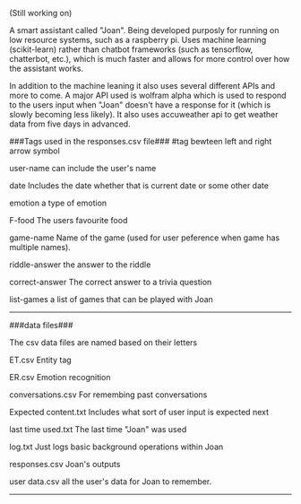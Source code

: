 (Still working on)

A smart assistant called "Joan". Being developed purposly for running on low resource systems, such as a raspberry pi. Uses machine learning (scikit-learn) rather than chatbot frameworks (such as tensorflow, chatterbot, etc.), which is much faster and allows for more control over how the assistant works.

In addition to the machine leaning it also uses several different APIs and more to come. A major API used is wolfram alpha which is used to respond to the users input when "Joan" doesn't have a response for it (which is slowly becoming less likely).
It also uses accuweather api to get weather data from five days in advanced.

###Tags used in the responses.csv file###
#tag bewteen left and right arrow symbol

user-name      can include the user's name

date           Includes the date whether that is current date or some other date

emotion        a type of emotion

F-food         The users favourite food

game-name      Name of the game (used for user peference when game has multiple names).

riddle-answer  the answer to the riddle

correct-answer The correct answer to a trivia question

list-games     a list of games that can be played with Joan

______________________________________________________________________________________________________________

###data files###

The csv data files are named based on their letters

ET.csv                    Entity tag

ER.csv                    Emotion recognition

conversations.csv         For remembing past conversations

Expected content.txt      Includes what sort of user input is expected next

last time used.txt        The last time "Joan" was used

log.txt                   Just logs basic background operations within Joan

responses.csv             Joan's outputs

user data.csv             all the user's data for Joan to remember.


______________________________________________________________________________________________________________
  
